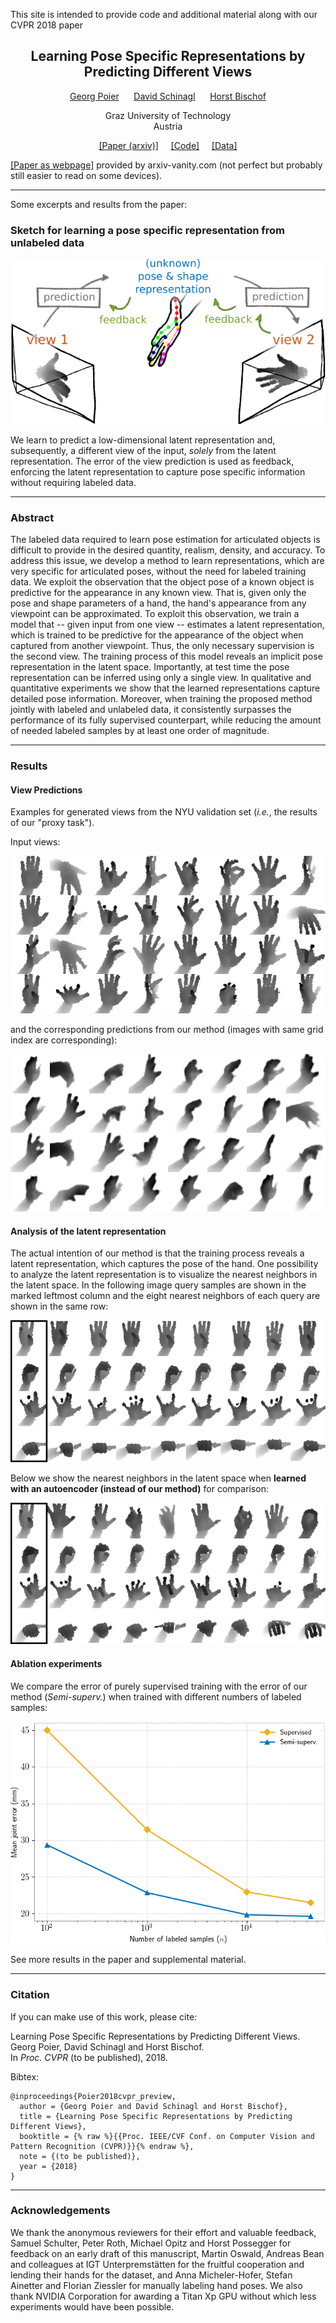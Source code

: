This site is intended to provide code and additional material along with our CVPR 2018 paper 

<h2><center>Learning Pose Specific Representations by Predicting Different Views</center></h2>

<p>
<center><a href="https://poier.github.io">Georg Poier</a>&nbsp;&nbsp;&nbsp;&nbsp;&nbsp;
<a href="https://www.tugraz.at/institute/icg/research/team-bischof/lrs/people/schinagl">David Schinagl</a>&nbsp;&nbsp;&nbsp;&nbsp;&nbsp;
<a href="https://www.tugraz.at/institute/icg/research/team-bischof/people/team-about/horst-bischof">Horst Bischof</a></center>
</p>

<center>Graz University of Technology</center>  
<center>Austria</center>

<p>
<center>
<a href="https://arxiv.org/abs/1804.03390">[Paper (arxiv)]</a>&nbsp;&nbsp;&nbsp;&nbsp;
<a href="https://github.com/poier/PreView">[Code]</a>&nbsp;&nbsp;&nbsp;&nbsp;
<a href="https://files.icg.tugraz.at/f/a190309bd4474ec2b13f/">[Data]</a>
</center>
</p>

[[Paper as webpage]](https://www.arxiv-vanity.com/papers/1804.03390/) 
provided by arxiv-vanity.com (not perfect but probably still easier to read on some devices).

---

Some excerpts and results from the paper:

### Sketch for learning a pose specific representation from unlabeled data
![Sketch for learning a pose specific representation from unlabeled data](./images/idea_sketch.png)

We learn to predict a low-dimensional latent representation and, subsequently,
a different view of the input, 
*solely* from the latent representation.
The error of the view prediction is used as feedback,
enforcing the latent representation to capture pose specific information
without requiring labeled data.

---

### Abstract
The labeled data required to learn pose estimation for articulated objects 
is difficult to provide in the desired quantity, 
realism, density, and accuracy.
To address this issue, we develop a method to learn representations, 
which are very specific for articulated poses, without the need for labeled training data.
We exploit the observation that the object pose of a known object
is predictive for the appearance in any known view.
That is, given only the pose and shape parameters of a hand, 
the hand's appearance from any viewpoint can be approximated.
To exploit this observation, we train a model that -- given input from one view -- 
estimates a latent representation, which is trained to be predictive
for the appearance of the object when captured from another viewpoint.
Thus, the only necessary supervision is the second view.
The training process of this model reveals an implicit pose representation in the 
latent space.
Importantly, at test time the pose representation can be inferred using only a single view.
In qualitative and quantitative experiments we show that the learned representations
capture detailed pose information.
Moreover, when training the proposed method jointly with labeled and unlabeled data, 
it consistently surpasses the performance of its fully supervised counterpart,
while reducing the amount of needed labeled samples by at least one order of magnitude.

---

### Results

#### View Predictions
Examples for generated views from the NYU validation set 
(*i.e.*, the results of our "proxy task").

Input views:

![Input view](./images/test_sample_input_preview_4x8.png) 

and the corresponding predictions from our method 
(images with same grid index are corresponding):

![Prediction for different view](./images/test_sample_estimate_preview_4x8.png)

#### Analysis of the latent representation
The actual intention of our method is that the training process reveals 
a latent representation, which captures the pose of the hand.
One possibility to analyze the latent representation is to visualize 
the nearest neighbors in the latent space. 
In the following image query samples are shown in the marked leftmost column
and the eight nearest neighbors of each query are shown in the same row:

![Nearest neighbors in the latent space learned with our method](./images/viz_query_and_nn_4x9_preview.png)

Below we show the nearest neighbors in the latent space when 
**learned with an autoencoder (instead of our method)** for comparison:

![Nearest neighbors in the latent space learned with an autoencoder](./images/viz_query_and_nn_4x9_autoenc.png)

#### Ablation experiments
We compare the error of purely supervised training with the error of our method 
(*Semi-superv.*) when trained with different numbers of labeled samples:

![Ablation experiments](./images/meanerror_ablation_scratch_semi.png)

See more results in the paper and supplemental material.

---

### Citation
If you can make use of this work, please cite:

Learning Pose Specific Representations by Predicting Different Views.  
Georg Poier, David Schinagl and Horst Bischof.  
In *Proc. CVPR* (to be published), 2018.

Bibtex:
```
@inproceedings{Poier2018cvpr_preview,  
  author = {Georg Poier and David Schinagl and Horst Bischof},  
  title = {Learning Pose Specific Representations by Predicting Different Views},  
  booktitle = {% raw %}{{Proc. IEEE/CVF Conf. on Computer Vision and Pattern Recognition (CVPR)}}{% endraw %},  
  note = {(to be published)},  
  year = {2018}
}
```

---

### Acknowledgements
We thank the anonymous reviewers for their effort and valuable feedback, 
Samuel Schulter, Peter Roth, Michael Opitz and Horst Possegger 
for feedback on an early draft of this manuscript, 
Martin Oswald, Andreas Bean and colleagues at IGT Unterpremstätten 
for the fruitful cooperation and lending their hands for the dataset, and
Anna Micheler-Hofer, Stefan Ainetter and Florian Ziessler 
for manually labeling hand poses.
We also thank NVIDIA Corporation for awarding a Titan Xp GPU 
without which less experiments would have been possible.


